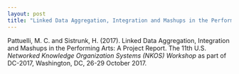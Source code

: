 ```yaml
---
layout: post
title: "Linked Data Aggregation, Integration and Mashups in the Performing Arts: A Project Report"
---
```


Pattuelli, M. C. and Sistrunk, H. (2017). Linked Data Aggregation, Integration and Mashups in the Performing Arts: A Project Report. The 11th U.S. *Networked Knowledge Organization Systems (NKOS) Workshop* as part of DC-2017, Washington, DC, 26-29 October 2017.

